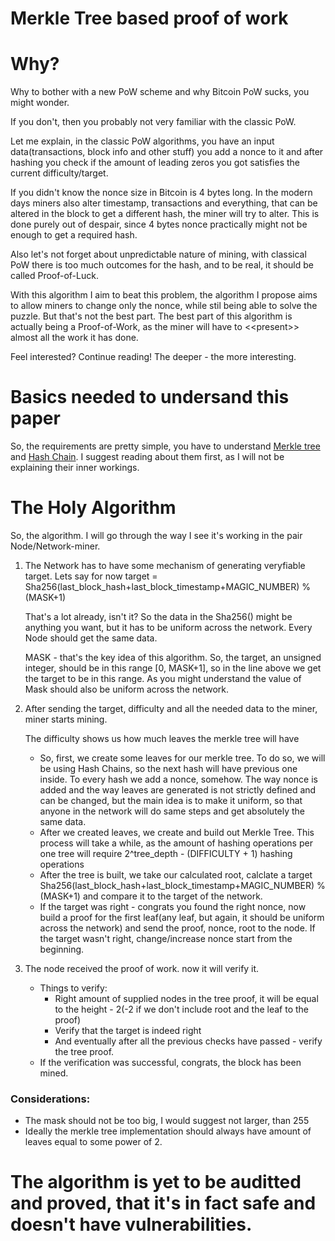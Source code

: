 # Merkle Tree based proof of work



# Why?

Why to bother with a new PoW scheme and why Bitcoin PoW sucks, you might wonder.

If you don't, then you probably not very familiar with the classic PoW.

Let me explain, in the classic PoW algorithms, you have an input data(transactions, block info and other stuff) you add a nonce to it and after hashing you check if the amount of leading zeros you got satisfies the current difficulty/target.

If you didn't know the nonce size in Bitcoin is 4 bytes long. In the modern days miners also alter timestamp, transactions and everything, that can be altered in the block to get a different hash, the miner will try to alter. This is done purely out of despair, since 4 bytes nonce practically might not be enough to get a required hash. 

Also let's not forget about unpredictable nature of mining, with classical PoW there is too much outcomes for the hash, and to be real, it should be called Proof-of-Luck.

With this algorithm I aim to beat this problem, the algorithm I propose aims to allow miners to change only the nonce, while stil being able to solve the puzzle. But that's not the best part. The best part of this algorithm is actually being a Proof-of-Work, as the miner will have to <\<present\>> almost all the work it has done.

Feel interested? Continue reading! The deeper - the more interesting.

# Basics needed to undersand this paper

So, the requirements are pretty simple, you have to understand [Merkle tree](https://en.wikipedia.org/wiki/Merkle_tree) and [Hash Chain](https://en.wikipedia.org/wiki/Hash_chain). I suggest reading about them first, as I will not be explaining their inner workings.

# The Holy Algorithm

So, the algorithm. I will go through the way I see it's working in the pair Node/Network-miner.

1. The Network has to have some mechanism of generating veryfiable target. Lets say for now target = Sha256(last_block_hash+last_block_timestamp+MAGIC_NUMBER) % (MASK+1)
    
    That's a lot already, isn't it? So the data in the Sha256() might be anything you want, but it has to be uniform across the network. Every Node should get the same data.

    MASK - that's the key idea of this algorithm. So, the target, an unsigned integer, should be in this range [0, MASK+1], so in the line above we get the target to be in this range. As you might understand the value of Mask should also be uniform across the network.

2. After sending the target, difficulty and all the needed data to the miner, miner starts mining.
    
    The difficulty shows us how much leaves the merkle tree will have
    * So, first, we create some leaves for our merkle tree. To do so, we will be using Hash Chains, so the next hash will have previous one inside. To every hash we add a nonce, somehow. The way nonce is added and the way leaves are generated is not strictly defined and can be changed, but the main idea is to make it uniform, so that anyone in the network will do same steps and get absolutely the same data.
    * After we created leaves, we create and build out Merkle Tree. This process will take a while, as the amount of hashing operations per one tree will require 2^tree_depth - (DIFFICULTY + 1) hashing operations
    * After the tree is built, we take our calculated root, calclate a target Sha256(last_block_hash+last_block_timestamp+MAGIC_NUMBER) % (MASK+1) and compare it to the target of the network.
    * If the target was right - congrats you found the right nonce, now build a proof for the first leaf(any leaf, but again, it should be uniform across the network) and send the proof, nonce, root to the node. If the target wasn't right, change/increase nonce start from the beginning.

3. The node received the proof of work. now it will verify it.
    * Things to verify: 
        * Right amount of supplied nodes in the tree proof, it will be equal to the height - 2(-2 if we don't include root and the leaf to the proof)
        * Verify that the target is indeed right
        * And eventually after all the previous checks have passed - verify the tree proof.
    * If the verification was successful, congrats, the block has been mined.

### Considerations:
* The mask should not be too big, I would suggest not larger, than 255
* Ideally the merkle tree implementation should always have amount of leaves equal to some power of 2.


# The algorithm is yet to be auditted and proved, that it's in fact safe and doesn't have vulnerabilities.

